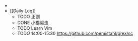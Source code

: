 -
- [[Daily Log]]
	- TODO 正则
	- DONE 小猫驱虫
	- TODO Learn Vim
	- TODO 14:00-15:30 https://github.com/pemistahl/grex/sc